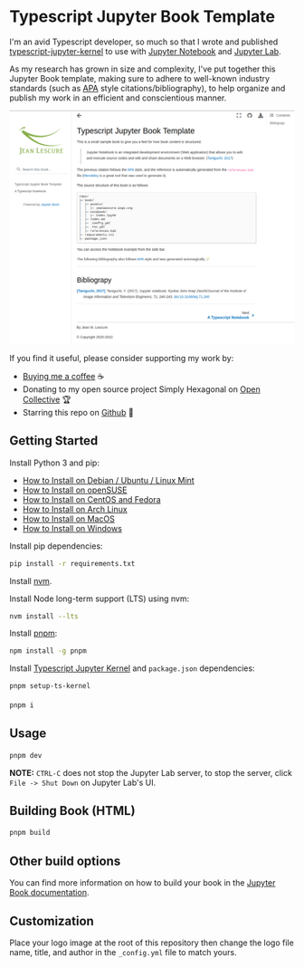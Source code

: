 <!--
```{eval-rst}
:orphan:
```
-->

# Typescript Jupyter Book Template

I'm an avid Typescript developer, so much so that I wrote and published [typescript-jupyter-kernel](https://github.com/simplyhexagonal/typescript-jupyter-kernel)
to use with [Jupyter Notebook](https://jupyter-notebook.readthedocs.io/en/stable/) and [Jupyter Lab](https://jupyter.org/).

As my research has grown in size and complexity, I've put together this Jupyter Book template,
making sure to adhere to well-known industry standards (such as [APA](https://apastyle.apa.org/style-grammar-guidelines/references/examples/webpage-website-references) style citations/bibliography),
to help organize and publish my work in an efficient and conscientious manner.

![](https://raw.githubusercontent.com/jeanlescure/typescript-jupyter-book-template/main/book/assets/snapshot.png)

If you find it useful, please consider supporting my work by:

- [Buying me a coffee](https://www.buymeacoffee.com/jeanlescure) ☕
- Donating to my open source project Simply Hexagonal on [Open Collective](https://opencollective.com/simplyhexagonal) 🏆
- Starring this repo on [Github](https://github.com/simplyhexagonal/package) 🌟

## Getting Started

Install Python 3 and pip:

- [How to Install on Debian / Ubuntu / Linux Mint](https://realpython.com/installing-python/#how-to-install-on-ubuntu-and-linux-mint)
- [How to Install on openSUSE](https://realpython.com/installing-python/#how-to-install-on-opensuse)
- [How to Install on CentOS and Fedora](https://realpython.com/installing-python/#how-to-install-on-centos-and-fedora)
- [How to Install on Arch Linux](https://realpython.com/installing-python/#how-to-install-on-arch-linux)
- [How to Install on MacOS](https://realpython.com/installing-python/#how-to-install-from-homebrew)
- [How to Install on Windows](https://realpython.com/installing-python/#how-to-install-from-the-full-installer)

Install pip dependencies:

```sh
pip install -r requirements.txt
```

Install [nvm](https://github.com/nvm-sh/nvm#install--update-script).

Install Node long-term support (LTS) using nvm:

```sh
nvm install --lts
```

Install [pnpm](https://pnpm.io/installation#using-npm):

```sh
npm install -g pnpm
```

Install [Typescript Jupyter Kernel](https://github.com/simplyhexagonal/typescript-jupyter-kernel#readme) and `package.json` dependencies:

```sh
pnpm setup-ts-kernel

pnpm i
```

## Usage

```sh
pnpm dev
```

**NOTE:** `CTRL-C` does not stop the Jupyter Lab server, to stop the server, click `File -> Shut Down` on Jupyter Lab's UI.

## Building Book (HTML)

```sh
pnpm build
```

## Other build options

You can find more information on how to build your book in the [Jupyter Book documentation](https://jupyterbook.org/basics/build.html).

## Customization

Place your logo image at the root of this repository then change the logo file name, title, and
author in the `_config.yml` file to match yours.
